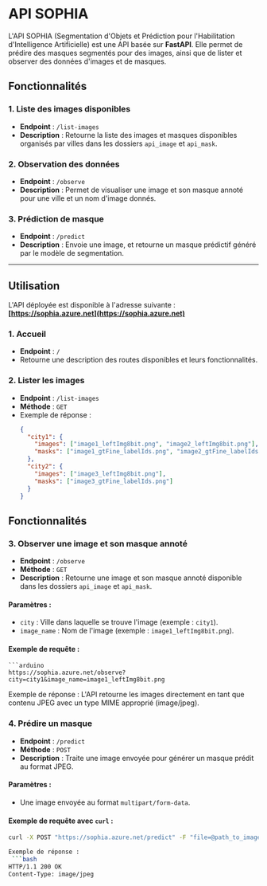 # API SOPHIA

L'API SOPHIA (Segmentation d'Objets et Prédiction pour l'Habilitation d'Intelligence Artificielle) est une API basée sur **FastAPI**. Elle permet de prédire des masques segmentés pour des images, ainsi que de lister et observer des données d'images et de masques.

## Fonctionnalités

### 1. Liste des images disponibles
- **Endpoint** : `/list-images`
- **Description** : Retourne la liste des images et masques disponibles organisés par villes dans les dossiers `api_image` et `api_mask`.

### 2. Observation des données
- **Endpoint** : `/observe`
- **Description** : Permet de visualiser une image et son masque annoté pour une ville et un nom d'image donnés.

### 3. Prédiction de masque
- **Endpoint** : `/predict`
- **Description** : Envoie une image, et retourne un masque prédictif généré par le modèle de segmentation.

---

## Utilisation

L'API déployée est disponible à l'adresse suivante : **[https://sophia.azure.net](https://sophia.azure.net)**

### 1. Accueil
- **Endpoint** : `/`
- Retourne une description des routes disponibles et leurs fonctionnalités.

### 2. Lister les images
- **Endpoint** : `/list-images`
- **Méthode** : `GET`
- Exemple de réponse :
  ```json
  {
    "city1": {
      "images": ["image1_leftImg8bit.png", "image2_leftImg8bit.png"],
      "masks": ["image1_gtFine_labelIds.png", "image2_gtFine_labelIds.png"]
    },
    "city2": {
      "images": ["image3_leftImg8bit.png"],
      "masks": ["image3_gtFine_labelIds.png"]
    }
  }
## Fonctionnalités

### 3. Observer une image et son masque annoté
- **Endpoint** : `/observe`
- **Méthode** : `GET`
- **Description** : Retourne une image et son masque annoté disponible dans les dossiers `api_image` et `api_mask`.

#### Paramètres :
- `city` : Ville dans laquelle se trouve l'image (exemple : `city1`).
- `image_name` : Nom de l'image (exemple : `image1_leftImg8bit.png`).

#### Exemple de requête :
    ```arduino
    https://sophia.azure.net/observe?city=city1&image_name=image1_leftImg8bit.png

Exemple de réponse :
L'API retourne les images directement en tant que contenu JPEG avec un type MIME approprié (image/jpeg).

### **4. Prédire un masque**
- **Endpoint** : `/predict`
- **Méthode** : `POST`
- **Description** : Traite une image envoyée pour générer un masque prédit au format JPEG.

#### **Paramètres** :
- Une image envoyée au format `multipart/form-data`.

#### **Exemple de requête avec `curl`** :
  ```bash
  curl -X POST "https://sophia.azure.net/predict" -F "file=@path_to_image.jpg"

Exemple de réponse :
   ```bash
  HTTP/1.1 200 OK
  Content-Type: image/jpeg

